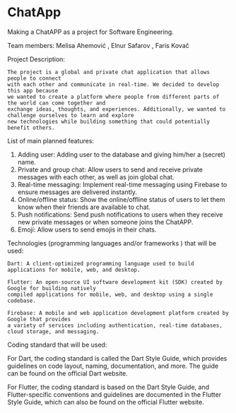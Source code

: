 
# ChatApp
Making a ChatAPP as a project for Software Engineering. 

Team members: Melisa Ahemović , Elnur Safarov , Faris Kovač

Project Description: 
	
	The project is a global and private chat application that allows people to connect 
	with each other and communicate in real-time. We decided to develop this app because 
	we wanted to create a platform where people from different parts of the world can come together and 
	exchange ideas, thoughts, and experiences. Additionally, we wanted to challenge ourselves to learn and explore 
	new technologies while building something that could potentially benefit others.

List of main planned features: 

1. Adding user: Adding user to the database and giving him/her a (secret) name.
2. Private and group chat: Allow users to send and receive private messages with each other, 
   as well as join global chat.
3. Real-time messaging: Implement real-time messaging using Firebase to ensure messages are delivered instantly.
4. Online/offline status: Show the online/offline status of users to let them know when their friends are available to chat.
5. Push notifications: Send push notifications to users when they receive new private messages or when someone joins the ChatAPP.
6. Emoji: Allow users to send emojis in their chats.

Technologies (programming languages and/or frameworks ) that will be used:

    Dart: A client-optimized programming language used to build applications for mobile, web, and desktop.

    Flutter: An open-source UI software development kit (SDK) created by Google for building natively 
	compiled applications for mobile, web, and desktop using a single codebase.

    Firebase: A mobile and web application development platform created by Google that provides 
	a variety of services including authentication, real-time databases, cloud storage, and messaging.
	
Coding standard that will be used:

For Dart, the coding standard is called the Dart Style Guide, which provides guidelines on code layout, 
naming, documentation, and more. The guide can be found on the official Dart website.

For Flutter, the coding standard is based on the Dart Style Guide, and Flutter-specific conventions and 
guidelines are documented in the Flutter Style Guide, which can also be found on the official Flutter website.

